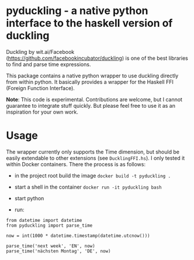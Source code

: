 # pyduckling - a native python interface to the haskell version of duckling

Duckling by wit.ai/Facebook (https://github.com/facebookincubator/duckling) is one of the best libraries to find and parse time expressions.

This package contains a native python wrapper to use duckling directly from within python. It basically provides a wrapper for the Haskell FFI (Foreign Function Interface).

**Note**: This code is experimental. Contributions are welcome, but I cannot guarantee to integrate stuff quickly. But please feel free to use it as an inspiration for your own work.


# Usage

The wrapper currently only supports the Time dimension, but should be easily extendable to other extensions (see `DucklingFFI.hs`). I only tested it within Docker containers. There the process is as follows:

* in the project root build the image `docker build -t pyduckling .`

* start a shell in the container `docker run -it pyduckling bash`

* start python

* run:


```
from datetime import datetime
from pyduckling import parse_time

now = int(1000 * datetime.timestamp(datetime.utcnow()))

parse_time('next week', 'EN', now)
parse_time('nächsten Montag', 'DE', now)
```


